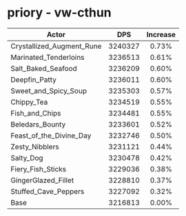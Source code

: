 # priory - vw-cthun
| Actor | DPS | Increase |
|---|:---:|:---:|
|Crystallized_Augment_Rune|3240327|0.73%|
|Marinated_Tenderloins|3236513|0.61%|
|Salt_Baked_Seafood|3236209|0.60%|
|Deepfin_Patty|3236011|0.60%|
|Sweet_and_Spicy_Soup|3235303|0.57%|
|Chippy_Tea|3234519|0.55%|
|Fish_and_Chips|3234481|0.55%|
|Beledars_Bounty|3233601|0.52%|
|Feast_of_the_Divine_Day|3232746|0.50%|
|Zesty_Nibblers|3231121|0.44%|
|Salty_Dog|3230478|0.42%|
|Fiery_Fish_Sticks|3229036|0.38%|
|GingerGlazed_Fillet|3228810|0.37%|
|Stuffed_Cave_Peppers|3227092|0.32%|
|Base|3216813|0.00%|
